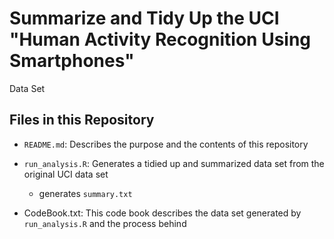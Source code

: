 # Summarize and Tidy Up the UCI "Human Activity Recognition Using Smartphones"
Data Set

## Files in this Repository

* `README.md`: Describes the purpose and the contents of this repository
* `run_analysis.R`: Generates a tidied up and summarized data set from the
  original UCI data set

    * generates `summary.txt`

* CodeBook.txt: This code book describes the data set generated by
  `run_analysis.R` and the process behind
